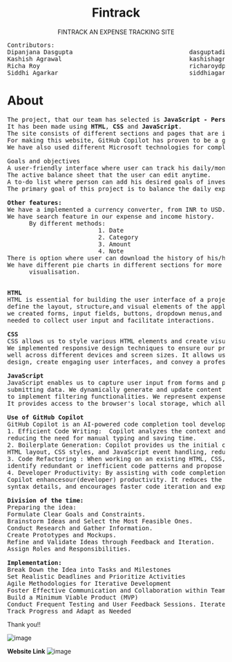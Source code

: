 <div align="center">
  
# Fintrack  
</div>

<div align="center">
  
 FINTRACK AN EXPENSE TRACKING SITE   
</div>

<pre>
Contributors:                                               E-mail:
Dipanjana Dasgupta                                dasguptadipanjana704@gmail.com                                     
Kashish Agrawal                                   kashishagrawal883@gmail.com
Richa Roy                                         richaroydps@gmail.com 
Siddhi Agarkar                                    siddhiagarkar1203@gmail.com  
</pre>

# About
<pre>
The project, that our team has selected is <b>JavaScript - Personal Finance Tracker.</b>
It has been made using <b>HTML</b>, <b>CSS</b> and <b>JavaScript</b>.
The site consists of different sections and pages that are interrelated.
For making this website, GitHub Copilot has proven to be a great asset for us.
We have also used different Microsoft technologies for completing this project.

Goals and objectives
A user-friendly interface where user can track his daily/monthly income or expenditures.
The active balance sheet that the user can edit anytime.
A to-do list where person can add his desired goals of investments, if any.
The primary goal of this project is to balance the daily expenditures of the person for the better future. 

<strong>Other features:</strong>
We have a implemented a currency converter, from INR to USD.
We have search feature in our expense and income history. 
      By different methods:
                         1. Date
                         2. Category
                         3. Amount
                         4. Note
There is option where user can download the history of his/her expense in PDF form.
We have different pie charts in different sections for more clear and depth data 
      visualisation.


<strong>HTML</strong>
HTML is essential for building the user interface of a project. It allows us to 
define the layout, structure,and visual elements of the application. Using HTML 
we created forms, input fields, buttons, dropdown menus,and other UI components 
needed to collect user input and facilitate interactions.

<strong>CSS</strong>
CSS allows us to style various HTML elements and create visually appealing designs. 
We implemented responsive design techniques to ensure our project looks and functions 
well across different devices and screen sizes. It allows us to customize the project's 
design, create engaging user interfaces, and convey a professional image.

<strong>JavaScript</strong>
JavaScript enables us to capture user input from forms and perform validation before 
submitting data. We dynamically generate and update content on the website. It is used 
to implement filtering functionalities. We represent expense categories through pie charts. 
It provides access to the browser's local storage, which allows us to store data on the user's device.

<b>Use of GitHub Copilot</b>
GitHub Copilot is an AI-powered code completion tool developed by GitHub and OpenAI. 
1. Efficient Code Writing:  Copilot analyzes the context and suggests relevant code snippets,
reducing the need for manual typing and saving time. 
2. Boilerplate Generation: Copilot provides us the initial code structures, including basic 
HTML layout, CSS styles, and JavaScript event handling, reducing repetitive manual setup. 
3. Code Refactoring : When working on an existing HTML, CSS, or JavaScript codebase, Copilot 
identify redundant or inefficient code patterns and propose more optimized alternatives. 
4. Developer Productivity: By assisting with code completion and offering intelligent suggestions, 
Copilot enhancesour(developer) productivity. It reduces the cognitive load associated with remembering 
syntax details, and encourages faster code iteration and experimentation.

<b>Division of the time:</b>
Preparing the idea:
Formulate Clear Goals and Constraints.
Brainstorm Ideas and Select the Most Feasible Ones.
Conduct Research and Gather Information.
Create Prototypes and Mockups.
Refine and Validate Ideas through Feedback and Iteration. 
Assign Roles and Responsibilities.

<b>Implementation:</b>
Break Down the Idea into Tasks and Milestones
Set Realistic Deadlines and Prioritize Activities
Agile Methodologies for Iterative Development
Foster Effective Communication and Collaboration within Teams
Build a Minimum Viable Product (MVP)
Conduct Frequent Testing and User Feedback Sessions. Iterate and Refine the Solution based on Feedback
Track Progress and Adapt as Needed
</pre>

Thank you!!

![image](https://github.com/Dipanjana25/microsoft_copilot_hackathon_finance_tracker/assets/96725005/cbf35bf4-59a3-4cfb-9935-b0d4d3ad6bb0)

<strong>Website Link</strong>
![image](https://microsoft-copilot-hackathon-finance-tracker.vercel.app/)

